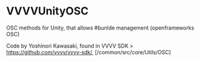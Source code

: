 VVVVUnityOSC
============

OSC methods for Unity, that allows #bunlde management (openframeworks OSC)

Code by Yoshinori Kawasaki, found in VVVV SDK > https://github.com/vvvv/vvvv-sdk/, [/common/src/core/Utils/OSC]
